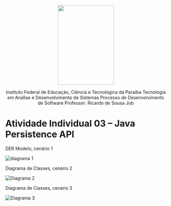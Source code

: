<div align="center">
<img src="https://user-images.githubusercontent.com/57498887/134352674-9837ff29-10ff-44f7-8c46-cb517767be49.png" width="175" height="250">

Instituto Federal de Educação, Ciência e Tecnológica da Paraíba
Tecnologia em Análise e Desenvolvimento de Sistemas
Processo de Desenvolvimento de Software
Professor: Ricardo de Sousa Job
</div>

# Atividade Individual 03 – Java Persistence API

DER Modelo, cenário 1

![diagrama 1](https://user-images.githubusercontent.com/48683263/159760364-cfb7033f-862f-4bbb-8011-1069de70634b.jpg)

Diagrama de Classes, cenário 2

![Diagrama 2](https://user-images.githubusercontent.com/48683263/159760887-e60b0cdb-b142-432f-bc35-bf56d5dcddca.jpeg)

Diagrama de Classes, cenário 3

![Diagrama 3](https://user-images.githubusercontent.com/48683263/159762604-eeaf9898-30d2-4c67-a1d9-f3f1e755d956.jpeg)
